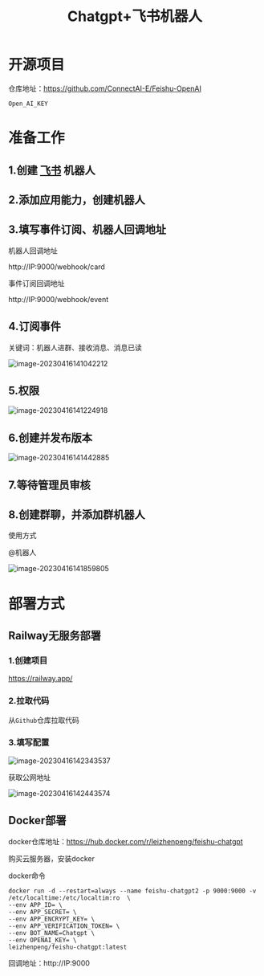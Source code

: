 ﻿---
title: Chatgpt+飞书机器人
updated: 2023-04-16 14:33:03
---


# 开源项目

仓库地址：https://github.com/ConnectAI-E/Feishu-OpenAI

`Open_AI_KEY`

# 准备工作

## 1.创建 [飞书](https://open.feishu.cn/) 机器人

## 2.添加应用能力，创建机器人

## 3.填写事件订阅、机器人回调地址

机器人回调地址

http://IP:9000/webhook/card

事件订阅回调地址

http://IP:9000/webhook/event

## 4.订阅事件

关键词：机器人进群、接收消息、消息已读

![image-20230416141042212](http://cxy-csx.top/image-20230416141042212.png)

## 5.权限

![image-20230416141224918](http://cxy-csx.top/image-20230416141224918.png)

## 6.创建并发布版本

![image-20230416141442885](http://cxy-csx.top/image-20230416141442885.png)

## 7.等待管理员审核

## 8.创建群聊，并添加群机器人

使用方式

@机器人

![image-20230416141859805](http://cxy-csx.top/image-20230416141859805.png)

# 部署方式

## Railway无服务部署

### 1.创建项目

https://railway.app/

### 2.拉取代码

从`Github`仓库拉取代码

### 3.填写配置

![image-20230416142343537](http://cxy-csx.top/image-20230416142343537.png)

获取公网地址

![image-20230416142443574](http://cxy-csx.top/image-20230416142443574.png)

## Docker部署

docker仓库地址：https://hub.docker.com/r/leizhenpeng/feishu-chatgpt

购买云服务器，安装docker

docker命令

```
docker run -d --restart=always --name feishu-chatgpt2 -p 9000:9000 -v /etc/localtime:/etc/localtim:ro  \
--env APP_ID= \
--env APP_SECRET= \
--env APP_ENCRYPT_KEY= \
--env APP_VERIFICATION_TOKEN= \
--env BOT_NAME=Chatgpt \
--env OPENAI_KEY= \
leizhenpeng/feishu-chatgpt:latest
```

回调地址：http://IP:9000

